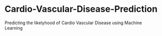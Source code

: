 # Cardio-Vascular-Disease-Prediction
Predicting the likelyhood of Cardio Vascular Disease using Machine Learning
